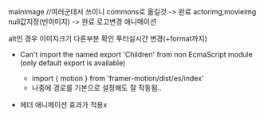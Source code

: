mainimage //여러군데서 쓰이니 commons로 옮길것 -> 완료
actorimg,movieimg null값지정(빈이미지) -> 완료
로고변경
애니메이션

alt인 경우 이미지크기 다른부분 확인
푸터실시간 변경(+format까지)

- Can't import the named export 'Children' from non EcmaScript module (only default export is available)

  - import { motion } from 'framer-motion/dist/es/index'
  - 나중에 경로를 기본으로 설정해도 잘 작동됨..

- 헤더 애니메이션 효과가 적용x
